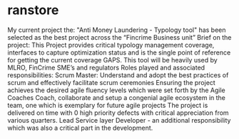 # ranstore
My current project the: "Anti Money Laundering - Typology tool" has been selected as the best project across the “Fincrime Business unit”
Brief on the project:
This Project provides critical typology management coverage, interfaces to capture optimization status and is the single point of reference for getting the current coverage GAPS. This tool will be heavily used by MLRO, FinCrime SME’s and regulators
Roles played and associated responsibilities: 
Scrum Master:
Understand and adopt the best practices of scrum and effectively facilitate scrum ceremonies
Ensuring the project achieves the desired agile fluency levels which were set forth by the Agile Coaches
Coach, collaborate and setup a congenial agile ecosystem in the team, one which is exemplary for future agile projects
The project is delivered on time with 0 high priority defects with critical appreciation from various quarters.
Lead Service layer Developer - an additional responsibility which was also a critical part in the development. 
